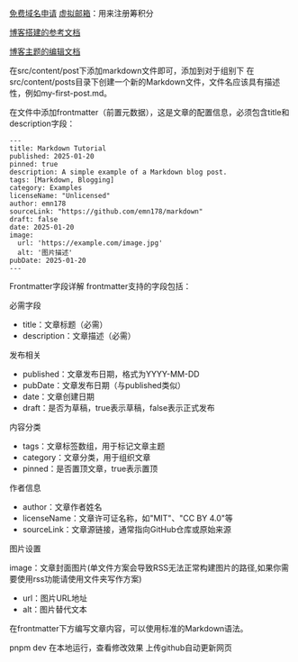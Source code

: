 [免费域名申请](https://zoneabc.net/)
[虚拟邮箱](https://www.guerrillamail.com/)：用来注册筹积分

[博客搭建的参考文档](https://axi404.top/blog/website-vercel)

[博客主题的编辑文档](https://docs.mizuki.mysqil.com/)

在src/content/post下添加markdown文件即可，添加到对于组别下
在src/content/posts目录下创建一个新的Markdown文件，文件名应该具有描述性，例如my-first-post.md。

在文件中添加frontmatter（前置元数据），这是文章的配置信息，必须包含title和description字段：

```
---
title: Markdown Tutorial
published: 2025-01-20
pinned: true
description: A simple example of a Markdown blog post.
tags: [Markdown, Blogging]
category: Examples
licenseName: "Unlicensed"
author: emn178
sourceLink: "https://github.com/emn178/markdown"
draft: false
date: 2025-01-20
image:
  url: 'https://example.com/image.jpg'
  alt: '图片描述'
pubDate: 2025-01-20
---
```
Frontmatter字段详解
frontmatter支持的字段包括：

必需字段

- title：文章标题（必需）
- description：文章描述（必需）

发布相关

- published：文章发布日期，格式为YYYY-MM-DD
- pubDate：文章发布日期（与published类似）
- date：文章创建日期
- draft：是否为草稿，true表示草稿，false表示正式发布

内容分类

- tags：文章标签数组，用于标记文章主题
- category：文章分类，用于组织文章
- pinned：是否置顶文章，true表示置顶

作者信息

- author：文章作者姓名
- licenseName：文章许可证名称，如"MIT"、"CC BY 4.0"等
- sourceLink：文章源链接，通常指向GitHub仓库或原始来源

图片设置

image：文章封面图片(单文件方案会导致RSS无法正常构建图片的路径,如果你需要使用rss功能请使用文件夹写作方案)

- url：图片URL地址
- alt：图片替代文本

在frontmatter下方编写文章内容，可以使用标准的Markdown语法。


pnpm dev 在本地运行，查看修改效果
上传github自动更新网页